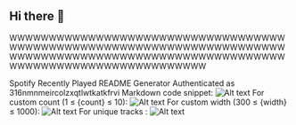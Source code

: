 ## Hi there 👋

<!--
**Nimish05Z/Nimish05Z** is a ✨ _special_ ✨ repository because its `README.md` (this file) appears on your GitHub profile.

Here are some ideas to get you started:

- 🔭 I’m currently working on ...
- 🌱 I’m currently learning ...
- 👯 I’m looking to collaborate on ...
- 🤔 I’m looking for help with ...
- 💬 Ask me about ...
- 📫 How to reach me: ...
- 😄 Pronouns: ...
- ⚡ Fun fact: ...
-->

WWWWWWWWWWWWWWWWWWWWWWWWWWWWWWWWWWWWWWWWWWWWWWWWWWWWWWWWWWWWWWWWWWWWWWWWWWWWWWWWWWWWWWWWWWWWWWWWWWWWWWWWWWWWWWWWWWWWWWWWWWWWWWWWWW

Spotify Recently Played README Generator
Authenticated as 316nmnmeircolzxqtlwtkatkfrvi
Markdown code snippet:
![Alt text](https://spotify-recently-played-readme.vercel.app/api?user=316nmnmeircolzxqtlwtkatkfrvi)
For custom count (1 ≤ {count} ≤ 10):
![Alt text](https://spotify-recently-played-readme.vercel.app/api?user=316nmnmeircolzxqtlwtkatkfrvi&count={count})
For custom width (300 ≤ {width} ≤ 1000):
![Alt text](https://spotify-recently-played-readme.vercel.app/api?user=316nmnmeircolzxqtlwtkatkfrvi&width={width})
For unique tracks :
![Alt text](https://spotify-recently-played-readme.vercel.app/api?user=316nmnmeircolzxqtlwtkatkfrvi&unique={true|1|on|yes})
